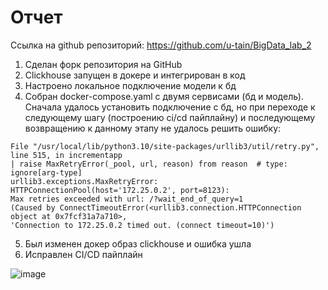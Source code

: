 # Отчет
Ссылка на github репозиторий: https://github.com/u-tain/BigData_lab_2


1. Сделан форк репозитория на GitHub
2. Clickhouse запущен в докере и интегрирован в код
3. Настроено локальное подключение модели к бд
4. Собран docker-compose.yaml с двумя  сервисами (бд и модель). Сначала удалось установить подключение с бд, но при переходе к следующему шагу (построению ci/cd пайплайну) и последующему возвращению к данному этапу не удалось решить ошибку: 
```
File "/usr/local/lib/python3.10/site-packages/urllib3/util/retry.py", line 515, in incrementapp 
| raise MaxRetryError(_pool, url, reason) from reason  # type: ignore[arg-type]
urllib3.exceptions.MaxRetryError: HTTPConnectionPool(host='172.25.0.2', port=8123): 
Max retries exceeded with url: /?wait_end_of_query=1 
(Caused by ConnectTimeoutError(<urllib3.connection.HTTPConnection object at 0x7fcf31a7a710>, 
'Connection to 172.25.0.2 timed out. (connect timeout=10)')
```
5. Был изменен докер образ clickhouse и ошибка ушла
6. Исправлен  CI/CD пайплайн

![image](https://github.com/u-tain/BigData_lab_2/assets/43996253/9a5732b7-05af-4d0f-8c7c-868787c01e14)


